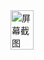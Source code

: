 <img width="37" height="63" alt="屏幕截图 2025-09-25 214208" src="https://github.com/user-attachments/assets/04041524-3453-4cf5-9fc4-6a9f787c7009" />
